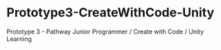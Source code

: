 # Prototype3-CreateWithCode-Unity
Prototype 3 - Pathway Junior Programmer / Create with Code / Unity Learning 
